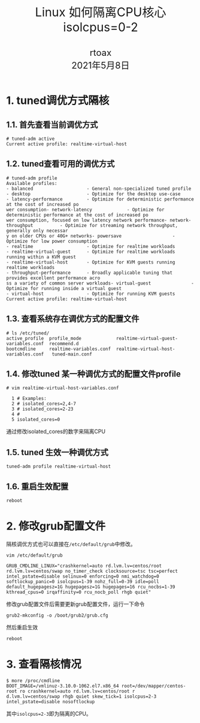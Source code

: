 <center><font size='6'>Linux 如何隔离CPU核心 isolcpus=0-2</font></center>
<br/>
<br/>
<center><font size='5'>rtoax</font></center>
<center><font size='5'>2021年5月8日</font></center>
<br/>


# 1. tuned调优方式隔核
## 1.1. 首先查看当前调优方式

```
# tuned-adm active 
Current active profile: realtime-virtual-host
```

## 1.2. tuned查看可用的调优方式

```
# tuned-adm profile 
Available profiles:
- balanced                    - General non-specialized tuned profile
- desktop                     - Optimize for the desktop use-case
- latency-performance         - Optimize for deterministic performance at the cost of increased po
wer consumption- network-latency             - Optimize for deterministic performance at the cost of increased po
wer consumption, focused on low latency network performance- network-throughput          - Optimize for streaming network throughput, generally only necessar
y on older CPUs or 40G+ networks- powersave                   - Optimize for low power consumption
- realtime                    - Optimize for realtime workloads
- realtime-virtual-guest      - Optimize for realtime workloads running within a KVM guest
- realtime-virtual-host       - Optimize for KVM guests running realtime workloads
- throughput-performance      - Broadly applicable tuning that provides excellent performance acro
ss a variety of common server workloads- virtual-guest               - Optimize for running inside a virtual guest
- virtual-host                - Optimize for running KVM guests
Current active profile: realtime-virtual-host
```

## 1.3. 查看系统存在调优方式的配置文件

```
# ls /etc/tuned/
active_profile  profile_mode             realtime-virtual-guest-variables.conf  recommend.d
bootcmdline     realtime-variables.conf  realtime-virtual-host-variables.conf   tuned-main.conf
```

## 1.4. 修改tuned 某一种调优方式的配置文件profile


```
# vim realtime-virtual-host-variables.conf

  1 # Examples:
  2 # isolated_cores=2,4-7
  3 # isolated_cores=2-23
  4 #
  5 isolated_cores=0

```
通过修改isolated_cores的数字来隔离CPU

## 1.5. tuned 生效一种调优方式

```
tuned-adm profile realtime-virtual-host
```

## 1.6. 重启生效配置

```
reboot
```

# 2. 修改grub配置文件

隔核调优方式也可以直接在`/etc/default/grub`中修改。

```
vim /etc/default/grub

GRUB_CMDLINE_LINUX="crashkernel=auto rd.lvm.lv=centos/root rd.lvm.lv=centos/swap no_timer_check clocksource=tsc tsc=perfect intel_pstate=disable selinux=0 enforcing=0 nmi_watchdog=0 softlockup_panic=0 isolcpus=1-39 nohz_full=0-39 idle=poll default_hugepagesz=1G hugepagesz=1G hugepages=16 rcu_nocbs=1-39 kthread_cpus=0 irqaffinity=0 rcu_nocb_poll rhgb quiet"
```

修改grub配置文件后需要更新grub配置文件，运行一下命令
```
grub2-mkconfig -o /boot/grub2/grub.cfg
```

然后重启生效
```
reboot
```


# 3. 查看隔核情况

```
$ more /proc/cmdline 
BOOT_IMAGE=/vmlinuz-3.10.0-1062.el7.x86_64 root=/dev/mapper/centos-root ro crashkernel=auto rd.lvm.lv=centos/root r
d.lvm.lv=centos/swap rhgb quiet skew_tick=1 isolcpus=2-3 intel_pstate=disable nosoftlockup
```
其中`isolcpus=2-3`即为隔离的CPU。

